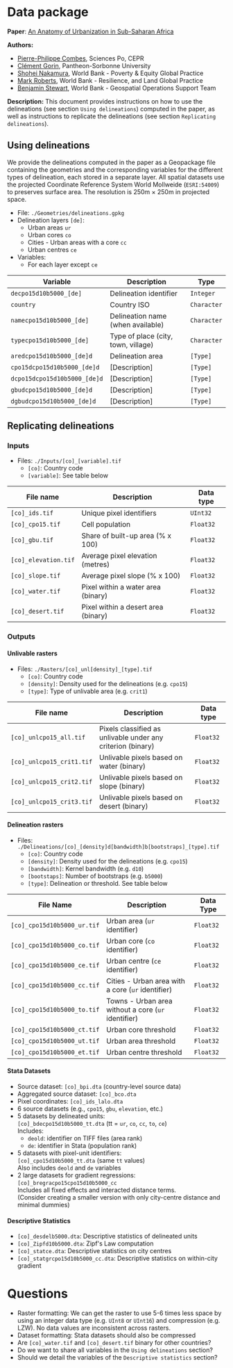 # Data package

**Paper**: [An Anatomy of Urbanization in Sub-Saharan Africa](https://documents1.worldbank.org/curated/en/099415311272320571/pdf/IDU0faef6c000aaba0485209f0e08928760d9a57.pdf)

**Authors:**

- [Pierre-Philippe Combes](mailto:pierrephilippe.combes@sciencespo.fr), Sciences Po, CEPR
- [Clément Gorin](mailto:clement.gorin@univ-paris1.fr), Pantheon-Sorbonne University
- [Shohei Nakamura](mailto:snakamura2@worldbank.org), World Bank - Poverty & Equity Global Practice
- [Mark Roberts](mailto:mroberts1@worldbank.org), World Bank - Resilience, and Land Global Practice
- [Benjamin Stewart](mailto:bstewart@worldbankgroup.org), World Bank - Geospatial Operations Support Team

**Description:** This document provides instructions on how to use the delineations (see section `Using delineations`) computed in the paper, as well as instructions to replicate the delineations (see section `Replicating delineations`).

## Using delineations

We provide the delineations computed in the paper as a Geopackage file containing the geometries and the corresponding variables for the different types of delineation, each stored in a separate layer. All spatial datasets use the projected Coordinate Reference System World Mollweide (`ESRI:54009`) to preserves surface area. The resolution is 250m × 250m in projected space.

- File: `./Geometries/delineations.gpkg`
- Delineation layers `[de]`:
	- Urban areas `ur`
	- Urban cores `co`
	- Cities - Urban areas with a core `cc`
	- Urban centres `ce`
- Variables:
	- For each layer except `ce`

| Variable                     | Description                         | Type        |
|------------------------------|-------------------------------------|-------------|
| `decpo15d10b5000_[de]`       | Delineation identifier              | `Integer`   |
| `country`                    | Country ISO                         | `Character` |
| `namecpo15d10b5000_[de]`     | Delineation name (when available)   | `Character` |
| `typecpo15d10b5000_[de]`     | Type of place (city, town, village) | `Character` |
| `aredcpo15d10b5000_[de]d`    | Delineation area                    | `[Type]`    |
| `cpo15dcpo15d10b5000_[de]d`  | [Description]                       | `[Type]`    |
| `dcpo15dcpo15d10b5000_[de]d` | [Description]                       | `[Type]`    |
| `gbudcpo15d10b5000_[de]d`    | [Description]                       | `[Type]`    |
| `dgbudcpo15d10b5000_[de]d`   | [Description]                       | `[Type]`    |

## Replicating delineations

### Inputs

- Files: `./Inputs/[co]_[variable].tif`
	- `[co]`: Country code
	- `[variable]`: See table below

| File name            | Description                                       | Data type |
|----------------------|---------------------------------------------------|-----------|
| `[co]_ids.tif`       | Unique pixel identifiers                          | `UInt32`  |
| `[co]_cpo15.tif`     | Cell population                                   | `Float32` |
| `[co]_gbu.tif`       | Share of built-up area (% x 100)                  | `Float32` |
| `[co]_elevation.tif` | Average pixel elevation (metres)                  | `Float32` |
| `[co]_slope.tif`     | Average pixel slope (% x 100)                     | `Float32` |
| `[co]_water.tif`     | Pixel within a water area (binary)                | `Float32` |
| `[co]_desert.tif`    | Pixel within a desert area (binary)               | `Float32` |         

### Outputs

#### Unlivable rasters

- Files: `./Rasters/[co]_unl[density]_[type].tif`
	- `[co]`: Country code
	- `[density]`: Density used for the delineations (e.g. `cpo15`)
	- `[type]`: Type of unlivable area (e.g. `crit1`)

| File name                 | Description                                                 | Data type |
|---------------------------|-------------------------------------------------------------|-----------|
| `[co]_unlcpo15_all.tif`   | Pixels classified as unlivable under any criterion (binary) | `Float32` |
| `[co]_unlcpo15_crit1.tif` | Unlivable pixels based on water (binary)                    | `Float32` |
| `[co]_unlcpo15_crit2.tif` | Unlivable pixels based on slope (binary)                    | `Float32` |
| `[co]_unlcpo15_crit3.tif` | Unlivable pixels based on desert (binary)                   | `Float32` |

#### Delineation rasters

- Files: `./Delineations/[co]_[density]d[bandwidth]b[bootstraps]_[type].tif`
	- `[co]`: Country code
	- `[density]`: Density used for the delineations (e.g. `cpo15`)
	- `[bandwidth]`: Kernel bandwidth (e.g. `d10`)
	- `[bootstaps]`: Number of bootstraps (e.g. `b5000`)
	- `[type]`: Delineation or threshold. See table below

| File Name                   | Description                                         | Data Type |
|-----------------------------|-----------------------------------------------------|-----------|
| `[co]_cpo15d10b5000_ur.tif` | Urban area (`ur` identifier)                        | `Float32` |
| `[co]_cpo15d10b5000_co.tif` | Urban core (`co` identifier)                        | `Float32` |
| `[co]_cpo15d10b5000_ce.tif` | Urban centre (`ce` identifier)                      | `Float32` |
| `[co]_cpo15d10b5000_cc.tif` | Cities - Urban area with a core (`ur` identifier)   | `Float32` |
| `[co]_cpo15d10b5000_to.tif` | Towns - Urban area without a core (`ur` identifier) | `Float32` |
| `[co]_cpo15d10b5000_ct.tif` | Urban core threshold                                | `Float32` |
| `[co]_cpo15d10b5000_ut.tif` | Urban area threshold                                | `Float32` |
| `[co]_cpo15d10b5000_et.tif` | Urban centre threshold                              | `Float32` |

#### Stata Datasets 

- Source dataset: `[co]_bpi.dta` (country-level source data)
- Aggregated source dataset: `[co]_bco.dta`
- Pixel coordinates: `[co]_ids_lalo.dta`
- 6 source datasets (e.g., `cpo15`, `gbu`, `elevation`, etc.)
- 5 datasets by delineated units:  
  `[co]_bdecpo15d10b5000_tt.dta` (tt = `ur`, `co`, `cc`, `to`, `ce`)  
  Includes:
  - `deold`: identifier on TIFF files (area rank)
  - `de`: identifier in Stata (population rank)
- 5 datasets with pixel-unit identifiers:  
  `[co]_cpo15d10b5000_tt.dta` (same `tt` values)  
  Also includes `deold` and `de` variables
- 2 large datasets for gradient regressions:  
   `[co]_bregracpo15cpo15d10b5000_cc`  
  Includes all fixed effects and interacted distance terms.  
  (Consider creating a smaller version with only city-centre distance and minimal dummies)

#### Descriptive Statistics

- `[co]_desdelb5000.dta`: Descriptive statistics of delineated units
- `[co]_Zipfd10b5000.dta`: Zipf's Law computation
- `[co]_statce.dta`: Descriptive statistics on city centres
- `[co]_statgrcpo15d10b5000_cc.dta`: Descriptive statistics on within-city gradient

# Questions

- Raster formatting: We can get the raster to use 5-6 times less space by using an integer data type (e.g. `UInt8` or `UInt16`) and compression (e.g. LZW). No data values are inconsistent across rasters.
- Dataset formatting: Stata datasets should also be compressed
- Are `[co]_water.tif` and `[co]_desert.tif` binary for other countries?
- Do we want to share all variables in the `Using delineations` section? 
- Should we detail the variables of the `Descriptive statistics` section?
